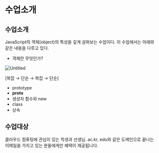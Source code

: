 # 수업소개

## **수업소개**

JavaScript의 객체(object)의 특성을 깊게 살펴보는 수업이다. 이 수업에서는 아래와 같은 내용을 다루고 있다.

- 객체란 무엇인가?

![Untitled](%E1%84%89%E1%85%AE%E1%84%8B%E1%85%A5%E1%86%B8%E1%84%89%E1%85%A9%E1%84%80%E1%85%A2%203009770fa96b472dbd85bb3f72829789/Untitled.png)

[복잡 → 단순 → 복잡 → 단순]

- prototype
- __proto__
- 생성자 함수와 new
- class
- 상속

## **수업대상**

클라우드 컴퓨팅에 관심이 있는 학생과 선생님. ac.kr, edu와 같은 도메인으로 끝나는 이메일을 가지고 있는 분들에게만 혜택이 제공됩니다.